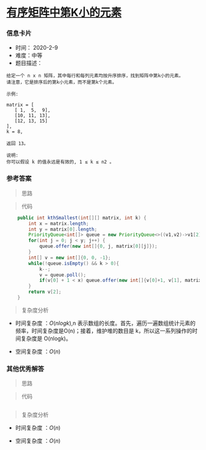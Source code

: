 # [有序矩阵中第K小的元素](https://leetcode-cn.com/problems/kth-smallest-element-in-a-sorted-matrix/)

### 信息卡片

- 时间： 2020-2-9
- 难度：中等
- 题目描述：

```
给定一个 n x n 矩阵，其中每行和每列元素均按升序排序，找到矩阵中第k小的元素。
请注意，它是排序后的第k小元素，而不是第k个元素。

示例:

matrix = [
   [ 1,  5,  9],
   [10, 11, 13],
   [12, 13, 15]
],
k = 8,

返回 13。

说明:
你可以假设 k 的值永远是有效的, 1 ≤ k ≤ n2 。
```



### 参考答案

> 思路





> 代码

```java
    public int kthSmallest(int[][] matrix, int k) {
        int x = matrix.length;
        int y = matrix[0].length;
        PriorityQueue<int[]> queue = new PriorityQueue<>((v1,v2)->v1[2]-v2[2]);
        for(int j = 0; j < y; j++) {
            queue.offer(new int[]{0, j, matrix[0][j]});
        }
        int[] v = new int[]{0, 0, -1};
        while(!queue.isEmpty() && k > 0){
            k--;
            v = queue.poll();
            if(v[0] + 1 < x) queue.offer(new int[]{v[0]+1, v[1], matrix[v[0]+1][v[1]]});
        }
        return v[2];
    }
```





> 复杂度分析

* 时间复杂度 ：$O(n logk)$,n 表示数组的长度。首先，遍历一遍数组统计元素的频率，时间复杂度是O(n)；接着，维护堆的数目是 k，所以这一系列操作的时间复杂度是 O(nlogk)。

* 空间复杂度 ：$O(n)$ 





### 其他优秀解答

> 思路



> 代码

```java

```



> 复杂度分析

- 时间复杂度 ：$O(n)$

- 空间复杂度 ：$O(n)$ 

